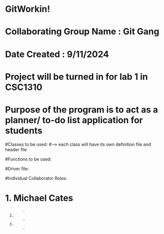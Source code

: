 # GitWorkin!
# Collaborating Group Name : Git Gang
# Date Created : 9/11/2024

# Project will be turned in for lab 1 in CSC1310

# Purpose of the program is to act as a planner/ to-do list application for students


#Classes to be used:
#--> each class will have its own definition file and header file


#Functions to be used:


#Driver file:



#Individual Collaborator Roles:
#     1. Michael Cates
            - 
      2. 
            -
      3. 
            -




